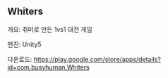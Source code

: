 ## Whiters
개요: 취미로 만든 1vs1 대전 게임

엔진: Unity5

다운로드: https://play.google.com/store/apps/details?id=com.busyhuman.Whiters
